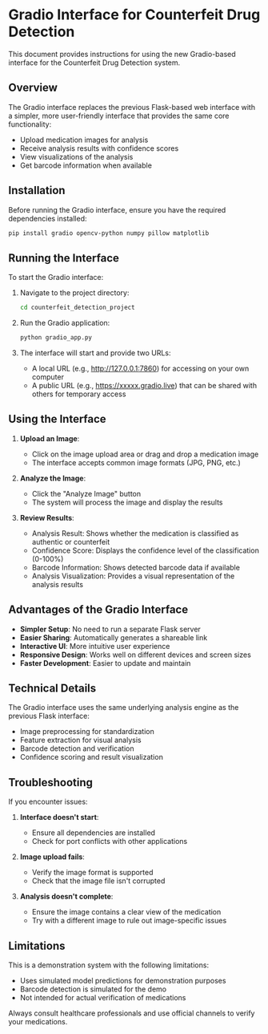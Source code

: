 # Gradio Interface for Counterfeit Drug Detection

This document provides instructions for using the new Gradio-based interface for the Counterfeit Drug Detection system.

## Overview

The Gradio interface replaces the previous Flask-based web interface with a simpler, more user-friendly interface that provides the same core functionality:
- Upload medication images for analysis
- Receive analysis results with confidence scores
- View visualizations of the analysis
- Get barcode information when available

## Installation

Before running the Gradio interface, ensure you have the required dependencies installed:

```bash
pip install gradio opencv-python numpy pillow matplotlib
```

## Running the Interface

To start the Gradio interface:

1. Navigate to the project directory:
   ```bash
   cd counterfeit_detection_project
   ```

2. Run the Gradio application:
   ```bash
   python gradio_app.py
   ```

3. The interface will start and provide two URLs:
   - A local URL (e.g., http://127.0.0.1:7860) for accessing on your own computer
   - A public URL (e.g., https://xxxxx.gradio.live) that can be shared with others for temporary access

## Using the Interface

1. **Upload an Image**:
   - Click on the image upload area or drag and drop a medication image
   - The interface accepts common image formats (JPG, PNG, etc.)

2. **Analyze the Image**:
   - Click the "Analyze Image" button
   - The system will process the image and display the results

3. **Review Results**:
   - Analysis Result: Shows whether the medication is classified as authentic or counterfeit
   - Confidence Score: Displays the confidence level of the classification (0-100%)
   - Barcode Information: Shows detected barcode data if available
   - Analysis Visualization: Provides a visual representation of the analysis results

## Advantages of the Gradio Interface

- **Simpler Setup**: No need to run a separate Flask server
- **Easier Sharing**: Automatically generates a shareable link
- **Interactive UI**: More intuitive user experience
- **Responsive Design**: Works well on different devices and screen sizes
- **Faster Development**: Easier to update and maintain

## Technical Details

The Gradio interface uses the same underlying analysis engine as the previous Flask interface:
- Image preprocessing for standardization
- Feature extraction for visual analysis
- Barcode detection and verification
- Confidence scoring and result visualization

## Troubleshooting

If you encounter issues:

1. **Interface doesn't start**:
   - Ensure all dependencies are installed
   - Check for port conflicts with other applications

2. **Image upload fails**:
   - Verify the image format is supported
   - Check that the image file isn't corrupted

3. **Analysis doesn't complete**:
   - Ensure the image contains a clear view of the medication
   - Try with a different image to rule out image-specific issues

## Limitations

This is a demonstration system with the following limitations:
- Uses simulated model predictions for demonstration purposes
- Barcode detection is simulated for the demo
- Not intended for actual verification of medications

Always consult healthcare professionals and use official channels to verify your medications.
